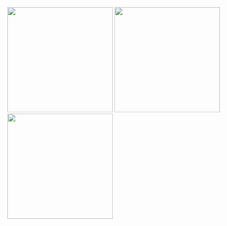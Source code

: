 

 <img src='https://user-images.githubusercontent.com/74050386/202320312-7217cea2-c869-48e7-ba4d-db815c136979.png' width=240px/>   <img src="https://user-images.githubusercontent.com/74050386/192673457-e00a2ad6-7de7-4d14-b445-47b540d3c798.png" width=240px/>  <img src='https://user-images.githubusercontent.com/74050386/202345448-2429d569-05f2-4f20-8829-2facb5116d49.png' width=240px/>  









<!---
lefth-nd/lefth-nd is a ✨ special ✨ repository because its `README.md` (this file) appears on your GitHub profile.
You can click the Preview link to take a look at your changes.



<img align="left" src="https://user-images.githubusercontent.com/74050386/196161416-1af32d2a-8204-4892-a8a4-0fba5bb1868e.gif" />


<img align="left" src="/metrics.classic.svg" alt="Metrics"/>
--->

